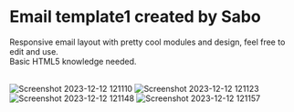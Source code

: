 <h1>Email template1 created by Sabo</h1>
Responsive email layout with pretty cool modules and design, feel free to edit and use.
<br>
Basic HTML5 knowledge needed.
<br>
<br>

![Screenshot 2023-12-12 121110](https://github.com/JDsabo/email1-html-template/assets/82731778/16431b22-aee7-43c3-91f9-69f163ffc9df)
![Screenshot 2023-12-12 121123](https://github.com/JDsabo/email1-html-template/assets/82731778/71324bf5-1a21-4ec8-80d8-66fc7320f1e2)
![Screenshot 2023-12-12 121148](https://github.com/JDsabo/email1-html-template/assets/82731778/e379f5aa-ddfb-492f-b9f7-3ce03876569e)
![Screenshot 2023-12-12 121157](https://github.com/JDsabo/email1-html-template/assets/82731778/06c831e2-5836-497c-a238-33c0e70ee8be)
